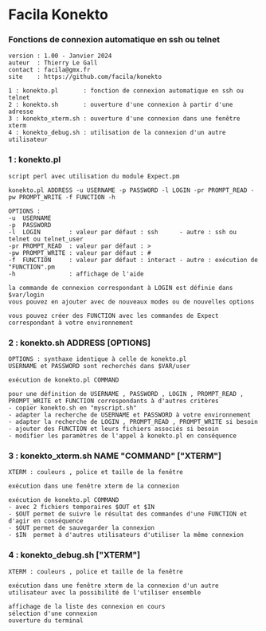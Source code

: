 # Facila Konekto
### Fonctions de connexion automatique en ssh ou telnet
    version : 1.00 - Janvier 2024
    auteur  : Thierry Le Gall
    contact : facila@gmx.fr
    site    : https://github.com/facila/konekto

    1 : konekto.pl       : fonction de connexion automatique en ssh ou telnet
    2 : konekto.sh       : ouverture d'une connexion à partir d'une adresse
    3 : konekto_xterm.sh : ouverture d'une connexion dans une fenêtre xterm
    4 : konekto_debug.sh : utilisation de la connexion d'un autre utilisateur

### 1 : konekto.pl
    script perl avec utilisation du module Expect.pm
    
    konekto.pl ADDRESS -u USERNAME -p PASSWORD -l LOGIN -pr PROMPT_READ -pw PROMPT_WRITE -f FUNCTION -h
    
    OPTIONS :
    -u  USERNAME
    -p  PASSWORD
    -l  LOGIN        : valeur par défaut : ssh      - autre : ssh ou telnet ou telnet_user
    -pr PROMPT_READ  : valeur par défaut : >
    -pw PROMPT_WRITE : valeur par défaut : # 
    -f  FUNCTION     : valeur par défaut : interact - autre : exécution de "FUNCTION".pm
    -h               : affichage de l'aide

    la commande de connexion correspondant à LOGIN est définie dans $var/login
    vous pouvez en ajouter avec de nouveaux modes ou de nouvelles options 

    vous pouvez créer des FUNCTION avec les commandes de Expect correspondant à votre environnement

### 2 : konekto.sh ADDRESS [OPTIONS]
    OPTIONS : synthaxe identique à celle de konekto.pl
    USERNAME et PASSWORD sont recherchés dans $VAR/user

    exécution de konekto.pl COMMAND

    pour une définition de USERNAME , PASSWORD , LOGIN , PROMPT_READ , PROMPT_WRITE et FUNCTION correspondants à d'autres critères 
    - copier konekto.sh en "myscript.sh"
    - adapter la recherche de USERNAME et PASSWORD à votre environnement
    - adapter la recherche de LOGIN , PROMPT_READ , PROMPT_WRITE si besoin
    - ajouter des FUNCTION et leurs fichiers associés si besoin
    - modifier les paramètres de l'appel à konekto.pl en conséquence

### 3 : konekto_xterm.sh NAME "COMMAND" ["XTERM"]
    XTERM : couleurs , police et taille de la fenêtre

    exécution dans une fenêtre xterm de la connexion

    exécution de konekto.pl COMMAND
    - avec 2 fichiers temporaires $OUT et $IN
    - $OUT permet de suivre le résultat des commandes d'une FUNCTION et d'agir en conséquence
    - $OUT permet de sauvegarder la connexion
    - $IN  permet à d'autres utilisateurs d'utiliser la même connexion

### 4 : konekto_debug.sh ["XTERM"]
    XTERM : couleurs , police et taille de la fenêtre

    exécution dans une fenêtre xterm de la connexion d'un autre utilisateur avec la possibilité de l'utiliser ensemble

    affichage de la liste des connexion en cours 
    sélection d'une connexion
    ouverture du terminal
